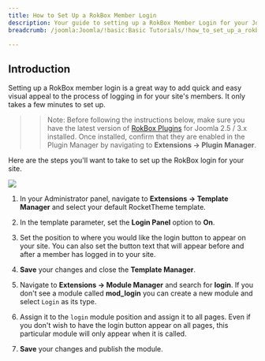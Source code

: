 ```yaml
---
title: How to Set Up a RokBox Member Login
description: Your guide to setting up a RokBox Member Login for your Joomla site.
breadcrumb: /joomla:Joomla/!basic:Basic Tutorials/!how_to_set_up_a_rokbox_member_login.md:How to Set Up a RokBox Member Login

---
```


Introduction
-----

Setting up a RokBox member login is a great way to add quick and easy visual appeal to the process of logging in for your site's members. It only takes a few minutes to set up.

>> Note: Before following the instructions below, make sure you have the latest version of [RokBox Plugins][rokbox] for Joomla 2.5 / 3.x installed. Once installed, confirm that they are enabled in the Plugin Manager by navigating to **Extensions → Plugin Manager**.

Here are the steps you'll want to take to set up the RokBox login for your site.

![][login1]

1. In your Administrator panel, navigate to **Extensions → Template Manager** and select your default RocketTheme template.

2. In the template parameter, set the **Login Panel** option to **On**.

3. Set the position to where you would like the login button to appear on your site. You can also set the button text that will appear before and after a member has logged in to your site.

4. **Save** your changes and close the **Template Manager**. 

5. Navigate to **Extensions → Module Manager** and search for **login**. If you don't see a module called **mod_login** you can create a new module and select `Login` as its type.

6. Assign it to the `login` module position and assign it to all pages. Even if you don't wish to have the login button appear on all pages, this particular module will only appear when it is called.

7. **Save** your changes and publish the module.

[login1]: assets/login_1.jpeg
[login2]: assets/login_2.jpeg
[rokbox]: http://www.rockettheme.com/extensions-joomla/rokbox